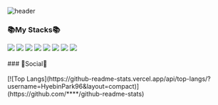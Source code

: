 ![header](https://capsule-render.vercel.app/api?type=waving&&color=random&height=250&section=header&text=Hyebin%20Park&fontSize=90&animation=fadeIn&fontAlignY=38&desc=%20&descAlignY=62&descAlign=62)
### 📚My Stacks📚
<img src="https://img.shields.io/badge/JAVA-007396?style=for-the-badge&logo=java&logoColor=white">
<span>
  <img src="https://img.shields.io/badge/html-E34F26?style=for-the-badge&logo=html5&logoColor=white"> 
  <img src="https://img.shields.io/badge/css-1572B6?style=for-the-badge&logo=css3&logoColor=white"> 
  <img src="https://img.shields.io/badge/javascript-F7DF1E?style=for-the-badge&logo=javascript&logoColor=black"> 
  <img src="https://img.shields.io/badge/bootstrap-7952B3?style=for-the-badge&logo=bootstrap&logoColor=white">
</span>
<img src="https://img.shields.io/badge/mysql-4479A1?style=for-the-badge&logo=mysql&logoColor=white"> 
<span>
  <img src="https://img.shields.io/badge/github-181717?style=for-the-badge&logo=github&logoColor=white">
  <img src="https://img.shields.io/badge/apache tomcat-F8DC75?style=for-the-badge&logo=apachetomcat&logoColor=white">
</span>
<br>
<br>
### 💌Social💌
<br>
<br>
[![Top Langs](https://github-readme-stats.vercel.app/api/top-langs/?username=HyebinPark96&layout=compact)](https://github.com/****/github-readme-stats)
